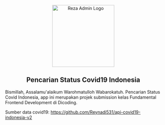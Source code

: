 <p align="center">
  <img alt="Reza Admin Logo" src="https://github.com/rezafikkri/Pencarian-Status-Covid-Indonesia/blob/master/src/img/logo.svg" width="200">
</p>

<h2 align="center">Pencarian Status Covid19 Indonesia</h2>

Bismillah, Assalamu'alaikum Warohmatulloh Wabarokatuh.
Pencarian Status Covid Indonesia, app ini merupakan projek submission kelas Fundamental Frontend Development di Dicoding.

Sumber data covid19: https://github.com/Reynadi531/api-covid19-indonesia-v2
